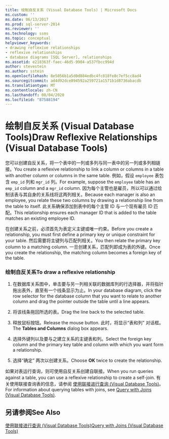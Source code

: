 ```yaml
---
title: 绘制自反关系 (Visual Database Tools) | Microsoft Docs
ms.custom: ''
ms.date: 06/13/2017
ms.prod: sql-server-2014
ms.reviewer: ''
ms.technology: ssms
ms.topic: conceptual
helpviewer_keywords:
- drawing reflexive relationships
- reflexive relationships
- database diagrams [SQL Server], relationships
ms.assetid: e218363f-faec-46d5-9904-a537fbcc994d
author: stevestein
ms.author: sstein
ms.openlocfilehash: 8e5056b1a5d0d884edbc4fc818fe8c7ef5cc8ad4
ms.sourcegitcommit: ad4d92dce894592a259721a1571b1d8736abacdb
ms.translationtype: MT
ms.contentlocale: zh-CN
ms.lasthandoff: 08/04/2020
ms.locfileid: "87588194"
---
```

# <a name="draw-reflexive-relationships-visual-database-tools"></a><span data-ttu-id="e085e-102">绘制自反关系 (Visual Database Tools)</span><span class="sxs-lookup"><span data-stu-id="e085e-102">Draw Reflexive Relationships (Visual Database Tools)</span></span>
  <span data-ttu-id="e085e-103">您可以创建自反关系，将一个表中的一列或多列与同一表中的另一列或多列相链接。</span><span class="sxs-lookup"><span data-stu-id="e085e-103">You create a reflexive relationship to link a column or columns in a table with another column or columns in the same table.</span></span> <span data-ttu-id="e085e-104">例如，假设 `employee` 表包含 `emp_id` 列和 `mgr_id` 列。</span><span class="sxs-lookup"><span data-stu-id="e085e-104">For example, suppose the `employee` table has an `emp_id` column and a `mgr_id` column.</span></span> <span data-ttu-id="e085e-105">因为每个主管也是雇员，所以可以通过绘制该表与其自身的关系线将这两列相关。</span><span class="sxs-lookup"><span data-stu-id="e085e-105">Because each manager is also an employee, you relate these two columns by drawing a relationship line from the table to itself.</span></span> <span data-ttu-id="e085e-106">此关系确保添加到表中的每个主管 ID 与一个现有雇员 ID 匹配。</span><span class="sxs-lookup"><span data-stu-id="e085e-106">This relationship ensures each manager ID that is added to the table matches an existing employee ID.</span></span>  
  
 <span data-ttu-id="e085e-107">在创建关系之前，必须首先为表定义主键或唯一约束。</span><span class="sxs-lookup"><span data-stu-id="e085e-107">Before you create a relationship, you must first define a primary key or unique constraint for your table.</span></span> <span data-ttu-id="e085e-108">然后需要将主键列与匹配列相关。</span><span class="sxs-lookup"><span data-stu-id="e085e-108">You then relate the primary key column to a matching column.</span></span> <span data-ttu-id="e085e-109">一旦创建关系，匹配列即成为表的外键。</span><span class="sxs-lookup"><span data-stu-id="e085e-109">Once you create the relationship, the matching column becomes a foreign key of the table.</span></span>  
  
### <a name="to-draw-a-reflexive-relationship"></a><span data-ttu-id="e085e-110">绘制自反关系</span><span class="sxs-lookup"><span data-stu-id="e085e-110">To draw a reflexive relationship</span></span>  
  
1.  <span data-ttu-id="e085e-111">在数据库关系图中，单击要与另一列相关联的数据库列的行选择器，并将指针拖出表外，直至有一个线条显示为止。</span><span class="sxs-lookup"><span data-stu-id="e085e-111">In your database diagram, click the row selector for the database column that you want to relate to another column and drag the pointer outside the table until a line appears.</span></span>  
  
2.  <span data-ttu-id="e085e-112">将该线条拖回所选的表。</span><span class="sxs-lookup"><span data-stu-id="e085e-112">Drag the line back to the selected table.</span></span>  
  
3.  <span data-ttu-id="e085e-113">释放鼠标按钮。</span><span class="sxs-lookup"><span data-stu-id="e085e-113">Release the mouse button.</span></span> <span data-ttu-id="e085e-114">此时，将显示“表和列”  对话框。</span><span class="sxs-lookup"><span data-stu-id="e085e-114">The **Tables and Columns** dialog box appears.</span></span>  
  
4.  <span data-ttu-id="e085e-115">选择外键列以及要与之建立关系的主键表和列。</span><span class="sxs-lookup"><span data-stu-id="e085e-115">Select the foreign key column and the primary key table and column with which you want form a relationship.</span></span>  
  
5.  <span data-ttu-id="e085e-116">选择“确定”  两次以创建关系。</span><span class="sxs-lookup"><span data-stu-id="e085e-116">Choose **OK** twice to create the relationship.</span></span>  
  
 <span data-ttu-id="e085e-117">如果对表运行查询，则可使用自反关系创建自联接。</span><span class="sxs-lookup"><span data-stu-id="e085e-117">When you run queries against a table, you can use a reflexive relationship to create a self-join.</span></span> <span data-ttu-id="e085e-118">有关使用联接查询表的信息，请参阅 [使用联接进行查询 (Visual Database Tools)](visual-database-tools.md)。</span><span class="sxs-lookup"><span data-stu-id="e085e-118">For information about querying tables with joins, see [Query with Joins &#40;Visual Database Tools&#41;](visual-database-tools.md).</span></span>  
  
## <a name="see-also"></a><span data-ttu-id="e085e-119">另请参阅</span><span class="sxs-lookup"><span data-stu-id="e085e-119">See Also</span></span>  
 [<span data-ttu-id="e085e-120">使用联接进行查询 (Visual Database Tools)</span><span class="sxs-lookup"><span data-stu-id="e085e-120">Query with Joins &#40;Visual Database Tools&#41;</span></span>](visual-database-tools.md)  
  
  
